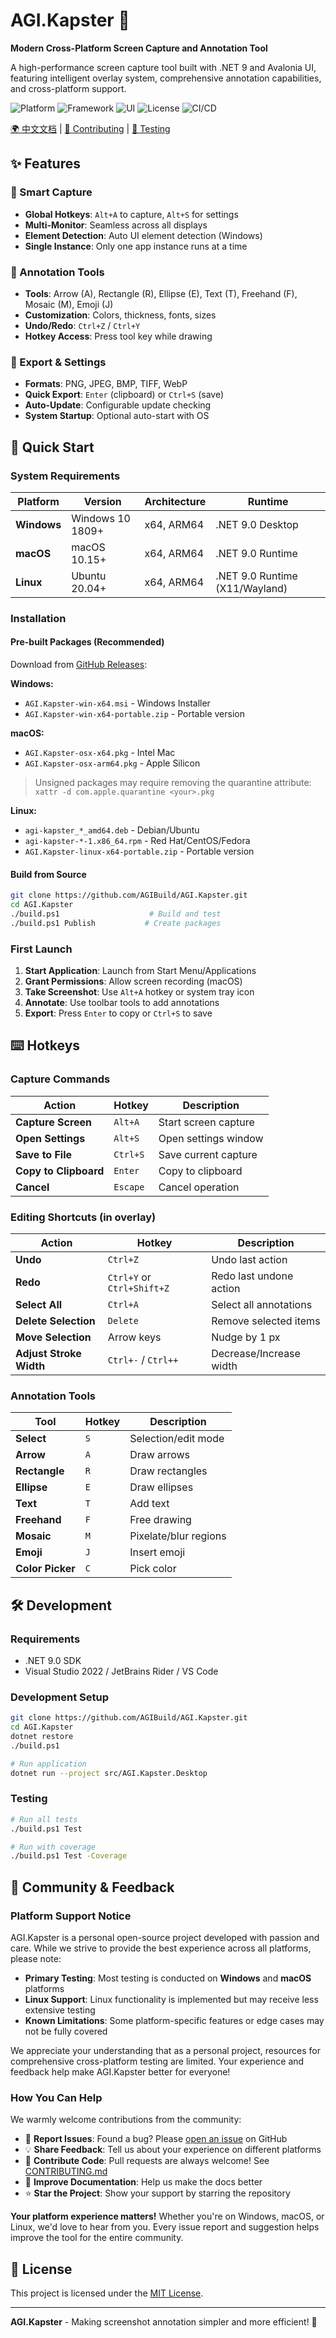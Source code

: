 # AGI.Kapster 📸

**Modern Cross-Platform Screen Capture and Annotation Tool**

A high-performance screen capture tool built with .NET 9 and Avalonia UI, featuring intelligent overlay system, comprehensive annotation capabilities, and cross-platform support.

![Platform](https://img.shields.io/badge/platform-Windows%20%7C%20macOS%20%7C%20Linux-blue)
![Framework](https://img.shields.io/badge/.NET-9.0-purple)
![UI](https://img.shields.io/badge/UI-Avalonia%2011-green)
![License](https://img.shields.io/badge/license-MIT-orange)
![CI/CD](https://github.com/AGIBuild/AGI.Kapster/actions/workflows/ci.yml/badge.svg)

[🌍 中文文档](README_CN.md) | [🤝 Contributing](CONTRIBUTING.md) | [🧪 Testing](TESTING.md)

## ✨ Features

### 🎯 Smart Capture
- **Global Hotkeys**: `Alt+A` to capture, `Alt+S` for settings
- **Multi-Monitor**: Seamless across all displays
- **Element Detection**: Auto UI element detection (Windows)
- **Single Instance**: Only one app instance runs at a time

### 🎨 Annotation Tools
- **Tools**: Arrow (A), Rectangle (R), Ellipse (E), Text (T), Freehand (F), Mosaic (M), Emoji (J)
- **Customization**: Colors, thickness, fonts, sizes
- **Undo/Redo**: `Ctrl+Z` / `Ctrl+Y`
- **Hotkey Access**: Press tool key while drawing

### 💾 Export & Settings
- **Formats**: PNG, JPEG, BMP, TIFF, WebP
- **Quick Export**: `Enter` (clipboard) or `Ctrl+S` (save)
- **Auto-Update**: Configurable update checking
- **System Startup**: Optional auto-start with OS

## 🚀 Quick Start

### System Requirements

| Platform | Version | Architecture | Runtime |
|----------|---------|--------------|---------|
| **Windows** | Windows 10 1809+ | x64, ARM64 | .NET 9.0 Desktop |
| **macOS** | macOS 10.15+ | x64, ARM64 | .NET 9.0 Runtime |
| **Linux** | Ubuntu 20.04+ | x64, ARM64 | .NET 9.0 Runtime (X11/Wayland) |

### Installation

#### Pre-built Packages (Recommended)
Download from [GitHub Releases](../../releases/latest):

**Windows:**
- `AGI.Kapster-win-x64.msi` - Windows Installer
- `AGI.Kapster-win-x64-portable.zip` - Portable version

**macOS:**
- `AGI.Kapster-osx-x64.pkg` - Intel Mac
- `AGI.Kapster-osx-arm64.pkg` - Apple Silicon
> Unsigned packages may require removing the quarantine attribute:
> `xattr -d com.apple.quarantine <your>.pkg`

**Linux:**
- `agi-kapster_*_amd64.deb` - Debian/Ubuntu
- `agi-kapster-*-1.x86_64.rpm` - Red Hat/CentOS/Fedora
- `AGI.Kapster-linux-x64-portable.zip` - Portable version

#### Build from Source
```bash
git clone https://github.com/AGIBuild/AGI.Kapster.git
cd AGI.Kapster
./build.ps1                    # Build and test
./build.ps1 Publish           # Create packages
```

### First Launch

1. **Start Application**: Launch from Start Menu/Applications
2. **Grant Permissions**: Allow screen recording (macOS)
3. **Take Screenshot**: Use `Alt+A` hotkey or system tray icon
4. **Annotate**: Use toolbar tools to add annotations
5. **Export**: Press `Enter` to copy or `Ctrl+S` to save

## ⌨️ Hotkeys

### Capture Commands
| Action | Hotkey | Description |
|--------|--------|-------------|
| **Capture Screen** | `Alt+A` | Start screen capture |
| **Open Settings** | `Alt+S` | Open settings window |
| **Save to File** | `Ctrl+S` | Save current capture |
| **Copy to Clipboard** | `Enter` | Copy to clipboard |
| **Cancel** | `Escape` | Cancel operation |

### Editing Shortcuts (in overlay)
| Action | Hotkey | Description |
|--------|--------|-------------|
| **Undo** | `Ctrl+Z` | Undo last action |
| **Redo** | `Ctrl+Y` or `Ctrl+Shift+Z` | Redo last undone action |
| **Select All** | `Ctrl+A` | Select all annotations |
| **Delete Selection** | `Delete` | Remove selected items |
| **Move Selection** | Arrow keys | Nudge by 1 px |
| **Adjust Stroke Width** | `Ctrl+-` / `Ctrl++` | Decrease/Increase width |

### Annotation Tools
| Tool | Hotkey | Description |
|------|--------|-------------|
| **Select** | `S` | Selection/edit mode |
| **Arrow** | `A` | Draw arrows |
| **Rectangle** | `R` | Draw rectangles |
| **Ellipse** | `E` | Draw ellipses |
| **Text** | `T` | Add text |
| **Freehand** | `F` | Free drawing |
| **Mosaic** | `M` | Pixelate/blur regions |
| **Emoji** | `J` | Insert emoji |
| **Color Picker** | `C` | Pick color |

## 🛠️ Development

### Requirements
- .NET 9.0 SDK
- Visual Studio 2022 / JetBrains Rider / VS Code

### Development Setup
```bash
git clone https://github.com/AGIBuild/AGI.Kapster.git
cd AGI.Kapster
dotnet restore
./build.ps1

# Run application
dotnet run --project src/AGI.Kapster.Desktop
```

### Testing
```bash
# Run all tests
./build.ps1 Test

# Run with coverage
./build.ps1 Test -Coverage
```

## 🤝 Community & Feedback

### Platform Support Notice

AGI.Kapster is a personal open-source project developed with passion and care. While we strive to provide the best experience across all platforms, please note:

- **Primary Testing**: Most testing is conducted on **Windows** and **macOS** platforms
- **Linux Support**: Linux functionality is implemented but may receive less extensive testing
- **Known Limitations**: Some platform-specific features or edge cases may not be fully covered

We appreciate your understanding that as a personal project, resources for comprehensive cross-platform testing are limited. Your experience and feedback help make AGI.Kapster better for everyone!

### How You Can Help

We warmly welcome contributions from the community:

- 🐛 **Report Issues**: Found a bug? Please [open an issue](../../issues/new) on GitHub
- 💡 **Share Feedback**: Tell us about your experience on different platforms
- 🔧 **Contribute Code**: Pull requests are always welcome! See [CONTRIBUTING.md](CONTRIBUTING.md)
- 📖 **Improve Documentation**: Help us make the docs better
- ⭐ **Star the Project**: Show your support by starring the repository

**Your platform experience matters!** Whether you're on Windows, macOS, or Linux, we'd love to hear from you. Every issue report and suggestion helps improve the tool for the entire community.

## 📄 License

This project is licensed under the [MIT License](LICENSE).

---

**AGI.Kapster** - Making screenshot annotation simpler and more efficient! 🚀